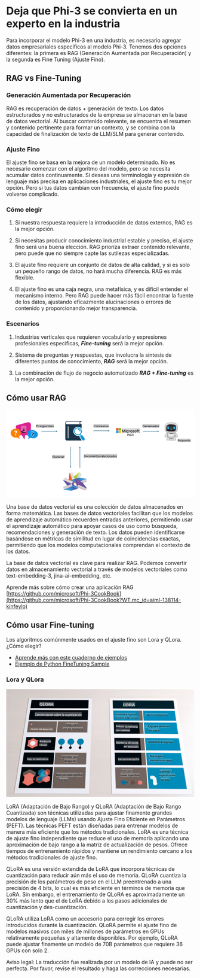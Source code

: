 # **Deja que Phi-3 se convierta en un experto en la industria**

Para incorporar el modelo Phi-3 en una industria, es necesario agregar datos empresariales específicos al modelo Phi-3. Tenemos dos opciones diferentes: la primera es RAG (Generación Aumentada por Recuperación) y la segunda es Fine Tuning (Ajuste Fino).

## **RAG vs Fine-Tuning**

### **Generación Aumentada por Recuperación**

RAG es recuperación de datos + generación de texto. Los datos estructurados y no estructurados de la empresa se almacenan en la base de datos vectorial. Al buscar contenido relevante, se encuentra el resumen y contenido pertinente para formar un contexto, y se combina con la capacidad de finalización de texto de LLM/SLM para generar contenido.

### **Ajuste Fino**

El ajuste fino se basa en la mejora de un modelo determinado. No es necesario comenzar con el algoritmo del modelo, pero se necesita acumular datos continuamente. Si deseas una terminología y expresión de lenguaje más precisa en aplicaciones industriales, el ajuste fino es tu mejor opción. Pero si tus datos cambian con frecuencia, el ajuste fino puede volverse complicado.

### **Cómo elegir**

1. Si nuestra respuesta requiere la introducción de datos externos, RAG es la mejor opción.

2. Si necesitas producir conocimiento industrial estable y preciso, el ajuste fino será una buena elección. RAG prioriza extraer contenido relevante, pero puede que no siempre capte las sutilezas especializadas.

3. El ajuste fino requiere un conjunto de datos de alta calidad, y si es solo un pequeño rango de datos, no hará mucha diferencia. RAG es más flexible.

4. El ajuste fino es una caja negra, una metafísica, y es difícil entender el mecanismo interno. Pero RAG puede hacer más fácil encontrar la fuente de los datos, ajustando eficazmente alucinaciones o errores de contenido y proporcionando mejor transparencia.

### **Escenarios**

1. Industrias verticales que requieren vocabulario y expresiones profesionales específicas, ***Fine-tuning*** será la mejor opción.

2. Sistema de preguntas y respuestas, que involucra la síntesis de diferentes puntos de conocimiento, ***RAG*** será la mejor opción.

3. La combinación de flujo de negocio automatizado ***RAG + Fine-tuning*** es la mejor opción.

## **Cómo usar RAG**

![rag](../../../../translated_images/RAG.099c3f3bc644ff2d8bb61d2fbc20a532958c6a1e4d1cb65a84edeb4ffe618bbb.es.png)

Una base de datos vectorial es una colección de datos almacenados en forma matemática. Las bases de datos vectoriales facilitan que los modelos de aprendizaje automático recuerden entradas anteriores, permitiendo usar el aprendizaje automático para apoyar casos de uso como búsqueda, recomendaciones y generación de texto. Los datos pueden identificarse basándose en métricas de similitud en lugar de coincidencias exactas, permitiendo que los modelos computacionales comprendan el contexto de los datos.

La base de datos vectorial es clave para realizar RAG. Podemos convertir datos en almacenamiento vectorial a través de modelos vectoriales como text-embedding-3, jina-ai-embedding, etc.

Aprende más sobre cómo crear una aplicación RAG [https://github.com/microsoft/Phi-3CookBook](https://github.com/microsoft/Phi-3CookBook?WT.mc_id=aiml-138114-kinfeylo)

## **Cómo usar Fine-tuning**

Los algoritmos comúnmente usados en el ajuste fino son Lora y QLora. ¿Cómo elegir?
- [Aprende más con este cuaderno de ejemplos](../../../../code/04.Finetuning/Phi_3_Inference_Finetuning.ipynb)
- [Ejemplo de Python FineTuning Sample](../../../../code/04.Finetuning/FineTrainingScript.py)

### **Lora y QLora**

![lora](../../../../translated_images/qlora.ea4ce73918753819dc9e9cf1524ac40faa555d6b21168b667064be93c3913bbe.es.png)

LoRA (Adaptación de Bajo Rango) y QLoRA (Adaptación de Bajo Rango Cuantizada) son técnicas utilizadas para ajustar finamente grandes modelos de lenguaje (LLMs) usando Ajuste Fino Eficiente en Parámetros (PEFT). Las técnicas PEFT están diseñadas para entrenar modelos de manera más eficiente que los métodos tradicionales. 
LoRA es una técnica de ajuste fino independiente que reduce el uso de memoria aplicando una aproximación de bajo rango a la matriz de actualización de pesos. Ofrece tiempos de entrenamiento rápidos y mantiene un rendimiento cercano a los métodos tradicionales de ajuste fino.

QLoRA es una versión extendida de LoRA que incorpora técnicas de cuantización para reducir aún más el uso de memoria. QLoRA cuantiza la precisión de los parámetros de peso en el LLM preentrenado a una precisión de 4 bits, lo cual es más eficiente en términos de memoria que LoRA. Sin embargo, el entrenamiento de QLoRA es aproximadamente un 30% más lento que el de LoRA debido a los pasos adicionales de cuantización y des-cuantización.

QLoRA utiliza LoRA como un accesorio para corregir los errores introducidos durante la cuantización. QLoRA permite el ajuste fino de modelos masivos con miles de millones de parámetros en GPUs relativamente pequeñas y altamente disponibles. Por ejemplo, QLoRA puede ajustar finamente un modelo de 70B parámetros que requiere 36 GPUs con solo 2.

Aviso legal: La traducción fue realizada por un modelo de IA y puede no ser perfecta. Por favor, revise el resultado y haga las correcciones necesarias.